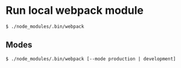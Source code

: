 
# Run local webpack module

`$ ./node_modules/.bin/webpack`  

## Modes

`$ ./node_modules/.bin/webpack [--mode production | development]`  
